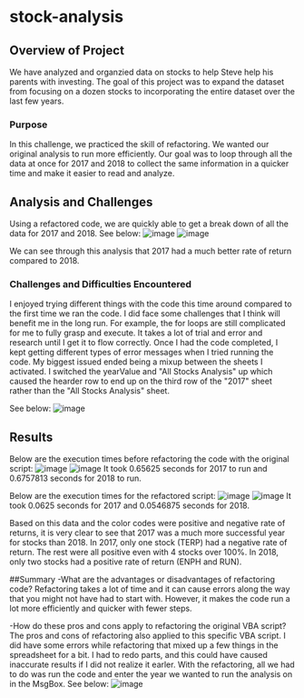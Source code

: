# stock-analysis

## Overview of Project
We have analyzed and organzied data on stocks to help Steve help his parents with investing.  The goal of this project was to expand the dataset from focusing on a dozen stocks to  incorporating the entire dataset over the last few years.  

### Purpose
In this challenge, we practiced the skill of refactoring.  We wanted our original analysis to run more efficiently.  Our goal was to loop through all the data at once for 2017 and 2018 to collect the same information in a quicker time and make it easier to read and analyze.  

## Analysis and Challenges
 Using a refactored code, we are quickly able to get a break down of all the data for 2017 and 2018.  See below:
 ![image](https://user-images.githubusercontent.com/64279232/124983608-2d567b00-e006-11eb-83be-e886c3057252.png)
![image](https://user-images.githubusercontent.com/64279232/124983839-7e666f00-e006-11eb-8e42-8f55c59e1fed.png)

We can see through this analysis that 2017 had a much better rate of return compared to 2018. 


### Challenges and Difficulties Encountered
 I enjoyed trying different things with the code this time around compared to the first time we ran the code.  I did face some challenges that I think will benefit me in the long run.  For example, the for loops are still complicated for me to fully grasp and execute.  It takes a lot of trial and error and research until I get it to flow correctly.  Once I had the code completed, I kept getting different types of error messages when I tried running the code.  My biggest issued ended being a mixup between the sheets I activated.  I switched the yearValue and "All Stocks Analysis" up which caused the hearder row to end up on the third row of the "2017" sheet rather than the "All Stocks Analysis" sheet. 
 
 See below:
 ![image](https://user-images.githubusercontent.com/64279232/124983214-adc8ac00-e005-11eb-9b68-f5dbb08db592.png)
 
## Results
Below are the execution times before refactoring the code with the original script:
![image](https://user-images.githubusercontent.com/64279232/124984073-c71e2800-e006-11eb-8d96-d8dcea6e5e8b.png)
![image](https://user-images.githubusercontent.com/64279232/124984096-ceddcc80-e006-11eb-962d-e10ecbdf7363.png)
It took 0.65625 seconds for 2017 to run and 0.6757813 seconds for 2018 to run. 

Below are the execution times for the refactored script:
![image](https://user-images.githubusercontent.com/64279232/124984384-254b0b00-e007-11eb-83d9-c5c43c0ebcb7.png)
![image](https://user-images.githubusercontent.com/64279232/124984439-385ddb00-e007-11eb-8c61-5a8904df2209.png)
It took 0.0625 seconds for 2017 and 0.0546875 seconds for 2018. 

Based on this data and the color codes were positive and negative rate of returns, it is very clear to see that 2017 was a much more successful year for stocks than 2018.  In 2017, only one stock (TERP) had a negative rate of return.  The rest were all positive even with 4 stocks over 100%.  In 2018, only two stocks had a positive rate of return (ENPH and RUN).  

##Summary
-What are the advantages or disadvantages of refactoring code?
Refactoring takes a lot of time and it can cause errors along the way that you might not have had to start with.  However, it makes the code run a lot more efficiently and quicker with fewer steps. 

-How do these pros and cons apply to refactoring the original VBA script?
The pros and cons of refactoring also applied to this specific VBA script.  I did have some errors while refactoring that mixed up a few things in the spreadsheet for a bit.  I had to redo parts, and this could have caused inaccurate results if I did not realize it earler.  With the refactoring, all we had to do was run the code and enter the year we wanted to run the analysis on in the MsgBox.  See below: 
![image](https://user-images.githubusercontent.com/64279232/124986048-2c731880-e009-11eb-927d-1e4bc025ee0a.png)


